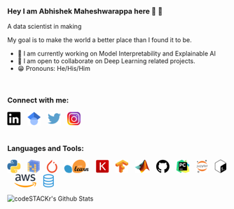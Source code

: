 ### Hey I am Abhishek Maheshwarappa here 👋 👋

<!--
****Abhishek-Gargha-Maheshwarappa
/
Abhishek-Gargha-Maheshwarappa is a ✨ _special_ ✨ repository because its `README.md` (this file) appears on your GitHub profile.
-->
A data scientist in making 

My  goal is to make the world a better place than I found it to be.


- :microscope: I am currently working on Model Interpretability and Explainable AI
- :two_men_holding_hands: I am open to collaborate on Deep Learning related projects.
- :grin: Pronouns: He/His/Him
</br>

### Connect with me:


<a href="https://www.linkedin.com/in/nikunjlad" target="_blank"><img src="https://github.com/nikunjlad/nikunjlad/blob/master/assets/linkedin.svg" alt="linkedin" width="30" height="30"></a>&nbsp;&nbsp;&nbsp;
<a href="https://scholar.google.com/citations?user=is6g3oAAAAAJ&hl=en" target="_blank"><img src="https://github.com/nikunjlad/nikunjlad/blob/master/assets/scholar.svg" alt="google-scholars" width="30" height="30"></a>&nbsp;&nbsp;&nbsp;
<a href="https://twitter.com/LadNikunj" target="_blank"><img src="https://github.com/nikunjlad/nikunjlad/blob/master/assets/twitter.png" alt="twitter" width="30" height="30"></a>&nbsp;&nbsp;&nbsp;
<a href="https://www.instagram.com/in_genious94/" target="_blank"><img src="https://github.com/nikunjlad/nikunjlad/blob/master/assets/instagram.png" alt="instagram" width="30" height="30"></a>&nbsp;&nbsp;&nbsp;
</br></br>

### Languages and Tools:

<img src="https://github.com/Abhishek-Gargha-Maheshwarappa/Abhishek-Gargha-Maheshwarappa/blob/master/assets/python.png" height="30" />&nbsp;&nbsp;&nbsp;
<img src="https://github.com/Abhishek-Gargha-Maheshwarappa/Abhishek-Gargha-Maheshwarappa/blob/master/assets/numpy.png" height="30" />&nbsp;&nbsp;&nbsp;
<img src="https://github.com/Abhishek-Gargha-Maheshwarappa/Abhishek-Gargha-Maheshwarappa/blob/master/assets/pytorch.png" height="30" />&nbsp;&nbsp;&nbsp;
<img src="https://github.com/Abhishek-Gargha-Maheshwarappa/Abhishek-Gargha-Maheshwarappa/blob/master/assets/scikit.png" height="30" />&nbsp;&nbsp;&nbsp;
<img src="https://github.com/Abhishek-Gargha-Maheshwarappa/Abhishek-Gargha-Maheshwarappa/blob/master/assets/keras.png" height="30" />&nbsp;&nbsp;&nbsp;
<img src="https://github.com/Abhishek-Gargha-Maheshwarappa/Abhishek-Gargha-Maheshwarappa/blob/master/assets/tensorflow.png" height="30" />&nbsp;&nbsp;&nbsp;
<img src="https://github.com/Abhishek-Gargha-Maheshwarappa/Abhishek-Gargha-Maheshwarappa/blob/master/assets/matlab.png" height="30" />&nbsp;&nbsp;&nbsp;
<img src="https://github.com/Abhishek-Gargha-Maheshwarappa/Abhishek-Gargha-Maheshwarappa/blob/master/assets/github.svg" height="30" />&nbsp;&nbsp;&nbsp;
<img src="https://github.com/Abhishek-Gargha-Maheshwarappa/Abhishek-Gargha-Maheshwarappa/blob/master/assets/pycharm.png" height="30" />&nbsp;&nbsp;&nbsp;
<img src="https://github.com/Abhishek-Gargha-Maheshwarappa/Abhishek-Gargha-Maheshwarappa/blob/master/assets/jupyter.png" height="30" />&nbsp;&nbsp;&nbsp;
<img src="https://github.com/Abhishek-Gargha-Maheshwarappa/Abhishek-Gargha-Maheshwarappa/blob/master/assets/bash.png" height="30" />&nbsp;&nbsp;&nbsp;
<img src="https://github.com/Abhishek-Gargha-Maheshwarappa/Abhishek-Gargha-Maheshwarappa/blob/master/assets/aws.png" height="30" />&nbsp;&nbsp;&nbsp;
<img src="https://github.com/Abhishek-Gargha-Maheshwarappa/Abhishek-Gargha-Maheshwarappa/blob/master/assets/sql.png" height="30" />&nbsp;&nbsp;&nbsp;
</br>

<img align="left" alt="codeSTACKr's Github Stats" src="https://github-readme-stats.vercel.app/api?username=nikunjlad&show_icons=true&hide_border=true" />
